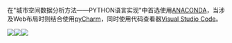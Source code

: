 在"城市空间数据分析方法——PYTHON语言实现"中首选使用[ANACONDA](https://www.anaconda.com/)，当涉及Web布局时则结合使用[pyCharm](https://www.jetbrains.com/pycharm/)，同时使用代码查看器[Visual Studio Code](https://code.visualstudio.com/)。

![](https://github.com/richieBao/python-urbanPlanning/blob/master/images/901.png)![](https://github.com/richieBao/python-urbanPlanning/blob/master/images/TIM%E6%88%AA%E5%9B%BE20190115103409S.png)![](https://github.com/richieBao/python-urbanPlanning/blob/master/images/902.png)
